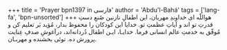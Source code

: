 +++
title = 'Prayer bpn1397 in فارسی'
author = 'Abdu'l-Bahá'
tags = ['lang-fa', 'bpn-unsorted']
+++
هواللّه
ای خداوندِ مهربان، این اطفالِ نازنین صُنعِ دستِ قدرتِ تو اند و آیاتِ عظمتِ تو. خدایا این کودکان را محفوظ بدار، مُؤید بَر تعلیم کن و مُوفّق به خدمتِ عالم انسانی فرما. خدایـا، ایـن اطفال دُردانه‌اند، درآغوشِ صدفِ عِنایت پرورش ده. توئی بخشنده و مهربـان.
